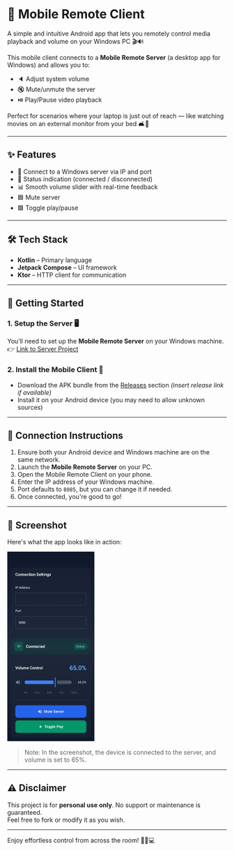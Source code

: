 # 📱 Mobile Remote Client

A simple and intuitive Android app that lets you remotely control media playback and volume on your Windows PC 🎬🔊

This mobile client connects to a **Mobile Remote Server** (a desktop app for Windows) and allows you to:

- 🔈 Adjust system volume  
- 🔇 Mute/unmute the server  
- ⏯️ Play/Pause video playback  

Perfect for scenarios where your laptop is just out of reach — like watching movies on an external monitor from your bed 🛋️🍿

---

## ✨ Features

- 🔗 Connect to a Windows server via IP and port
- 📶 Status indication (connected / disconnected)
- 📊 Smooth volume slider with real-time feedback
- 🟦 Mute server
- 🟩 Toggle play/pause

---

## 🛠 Tech Stack

- **Kotlin** – Primary language  
- **Jetpack Compose** – UI framework  
- **Ktor** – HTTP client for communication  

---

## 🚀 Getting Started

### 1. Setup the Server 🖥️

You’ll need to set up the **Mobile Remote Server** on your Windows machine.  
👉 [Link to Server Project](#)

### 2. Install the Mobile Client 📲

- Download the APK bundle from the [Releases](#) section *(insert release link if available)*  
- Install it on your Android device (you may need to allow unknown sources)

---

## 🔌 Connection Instructions

1. Ensure both your Android device and Windows machine are on the same network.
2. Launch the **Mobile Remote Server** on your PC.
3. Open the Mobile Remote Client on your phone.
4. Enter the IP address of your Windows machine.
5. Port defaults to `8085`, but you can change it if needed.
6. Once connected, you're good to go!

---

## 📸 Screenshot

Here's what the app looks like in action:

<img src="screenshots/main.png" alt="App UI" width="200"/>

> Note: In the screenshot, the device is connected to the server, and volume is set to 65%.

---

## ⚠️ Disclaimer

This project is for **personal use only**. No support or maintenance is guaranteed.  
Feel free to fork or modify it as you wish.

---

Enjoy effortless control from across the room! 🚀📱💻  
